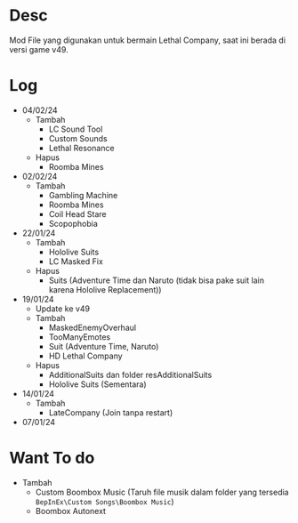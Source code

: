 # Desc
Mod File yang digunakan untuk bermain Lethal Company, saat ini berada di versi game v49. 

# Log
* 04/02/24
    * Tambah
        * LC Sound Tool
        * Custom Sounds
        * Lethal Resonance
    * Hapus
        * Roomba Mines
* 02/02/24
    * Tambah
        * Gambling Machine
        * Roomba Mines
        * Coil Head Stare
        * Scopophobia
* 22/01/24
    * Tambah
        * Hololive Suits
        * LC Masked Fix
    * Hapus
        * Suits (Adventure Time dan Naruto (tidak bisa pake suit lain karena Hololive Replacement))
* 19/01/24
    * Update ke v49
    * Tambah
        * MaskedEnemyOverhaul
        * TooManyEmotes
        * Suit (Adventure Time, Naruto)
        * HD Lethal Company
    * Hapus
        * AdditionalSuits dan folder resAdditionalSuits
        * Hololive Suits (Sementara)
* 14/01/24
    * Tambah
        * LateCompany (Join tanpa restart)
* 07/01/24

# Want To do
* Tambah
    * Custom Boombox Music (Taruh file musik dalam folder yang tersedia `BepInEx\Custom Songs\Boombox Music`)
    * Boombox Autonext